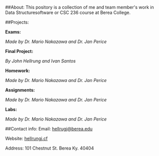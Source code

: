 ##About:
This pository is a collection of me and team member's work in Data Structuresoftware or CSC 236 course at Berea College.

##Projects:

**Exams:**

_Made by Dr. Mario Nakazawa and Dr. Jan Perice_
  
**Final Project:**

_By John Hellrung and Ivan Santos_
  
**Homework:**

_Made by Dr. Mario Nakazawa and Dr. Jan Perice_
    
**Assignments:**

_Made by Dr. Mario Nakazawa and Dr. Jan Perice_ 
    
**Labs:**

_Made by Dr. Mario Nakazawa and Dr. Jan Perice_
    
##Contact info:
Email: [hellrugj@berea.edu](hellrungj@berea.edu)

Website: [hellrungj.cf](hellrungj.cf) 

Address: 101 Chestnut St. Berea Ky. 40404 
